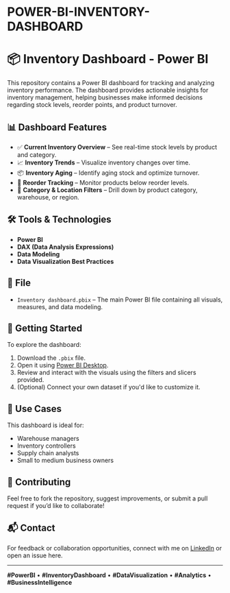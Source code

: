 # POWER-BI-INVENTORY-DASHBOARD
# 📦 Inventory Dashboard - Power BI

This repository contains a Power BI dashboard for tracking and analyzing inventory performance. The dashboard provides actionable insights for inventory management, helping businesses make informed decisions regarding stock levels, reorder points, and product turnover.

## 📊 Dashboard Features

- ✅ **Current Inventory Overview** – See real-time stock levels by product and category.
- 📈 **Inventory Trends** – Visualize inventory changes over time.
- 📦 **Inventory Aging** – Identify aging stock and optimize turnover.
- 🔄 **Reorder Tracking** – Monitor products below reorder levels.
- 📁 **Category & Location Filters** – Drill down by product category, warehouse, or region.

## 🛠️ Tools & Technologies

- **Power BI**
- **DAX (Data Analysis Expressions)**
- **Data Modeling**
- **Data Visualization Best Practices**

## 📁 File

- `Inventory dashboard.pbix` – The main Power BI file containing all visuals, measures, and data modeling.

## 🚀 Getting Started

To explore the dashboard:

1. Download the `.pbix` file.
2. Open it using [Power BI Desktop](https://powerbi.microsoft.com/desktop/).
3. Review and interact with the visuals using the filters and slicers provided.
4. (Optional) Connect your own dataset if you'd like to customize it.

## 📌 Use Cases

This dashboard is ideal for:
- Warehouse managers
- Inventory controllers
- Supply chain analysts
- Small to medium business owners

## 🤝 Contributing

Feel free to fork the repository, suggest improvements, or submit a pull request if you’d like to collaborate!

## 📬 Contact

For feedback or collaboration opportunities, connect with me on [LinkedIn](https://www.linkedin.com/in/shubham2323/) or open an issue here.

---

**#PowerBI** • **#InventoryDashboard** • **#DataVisualization** • **#Analytics** • **#BusinessIntelligence**



